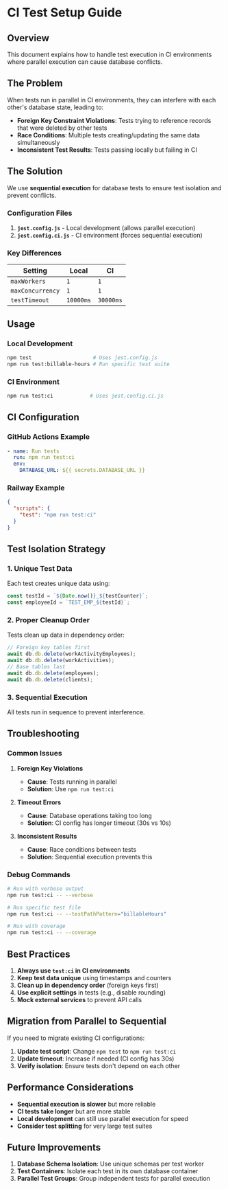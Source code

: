# CI Test Setup Guide

## Overview

This document explains how to handle test execution in CI environments where parallel execution can cause database conflicts.

## The Problem

When tests run in parallel in CI environments, they can interfere with each other's database state, leading to:

- **Foreign Key Constraint Violations**: Tests trying to reference records that were deleted by other tests
- **Race Conditions**: Multiple tests creating/updating the same data simultaneously
- **Inconsistent Test Results**: Tests passing locally but failing in CI

## The Solution

We use **sequential execution** for database tests to ensure test isolation and prevent conflicts.

### Configuration Files

1. **`jest.config.js`** - Local development (allows parallel execution)
2. **`jest.config.ci.js`** - CI environment (forces sequential execution)

### Key Differences

| Setting | Local | CI |
|---------|-------|----|
| `maxWorkers` | `1` | `1` |
| `maxConcurrency` | `1` | `1` |
| `testTimeout` | `10000ms` | `30000ms` |

## Usage

### Local Development
```bash
npm test                    # Uses jest.config.js
npm run test:billable-hours # Run specific test suite
```

### CI Environment
```bash
npm run test:ci            # Uses jest.config.ci.js
```

## CI Configuration

### GitHub Actions Example
```yaml
- name: Run tests
  run: npm run test:ci
  env:
    DATABASE_URL: ${{ secrets.DATABASE_URL }}
```

### Railway Example
```json
{
  "scripts": {
    "test": "npm run test:ci"
  }
}
```

## Test Isolation Strategy

### 1. Unique Test Data
Each test creates unique data using:
```typescript
const testId = `${Date.now()}_${testCounter}`;
const employeeId = `TEST_EMP_${testId}`;
```

### 2. Proper Cleanup Order
Tests clean up data in dependency order:
```typescript
// Foreign key tables first
await db.db.delete(workActivityEmployees);
await db.db.delete(workActivities);
// Base tables last
await db.db.delete(employees);
await db.db.delete(clients);
```

### 3. Sequential Execution
All tests run in sequence to prevent interference.

## Troubleshooting

### Common Issues

1. **Foreign Key Violations**
   - **Cause**: Tests running in parallel
   - **Solution**: Use `npm run test:ci`

2. **Timeout Errors**
   - **Cause**: Database operations taking too long
   - **Solution**: CI config has longer timeout (30s vs 10s)

3. **Inconsistent Results**
   - **Cause**: Race conditions between tests
   - **Solution**: Sequential execution prevents this

### Debug Commands

```bash
# Run with verbose output
npm run test:ci -- --verbose

# Run specific test file
npm run test:ci -- --testPathPattern="billableHours"

# Run with coverage
npm run test:ci -- --coverage
```

## Best Practices

1. **Always use `test:ci` in CI environments**
2. **Keep test data unique** using timestamps and counters
3. **Clean up in dependency order** (foreign keys first)
4. **Use explicit settings** in tests (e.g., disable rounding)
5. **Mock external services** to prevent API calls

## Migration from Parallel to Sequential

If you need to migrate existing CI configurations:

1. **Update test script**: Change `npm test` to `npm run test:ci`
2. **Update timeout**: Increase if needed (CI config has 30s)
3. **Verify isolation**: Ensure tests don't depend on each other

## Performance Considerations

- **Sequential execution is slower** but more reliable
- **CI tests take longer** but are more stable
- **Local development** can still use parallel execution for speed
- **Consider test splitting** for very large test suites

## Future Improvements

1. **Database Schema Isolation**: Use unique schemas per test worker
2. **Test Containers**: Isolate each test in its own database container
3. **Parallel Test Groups**: Group independent tests for parallel execution 